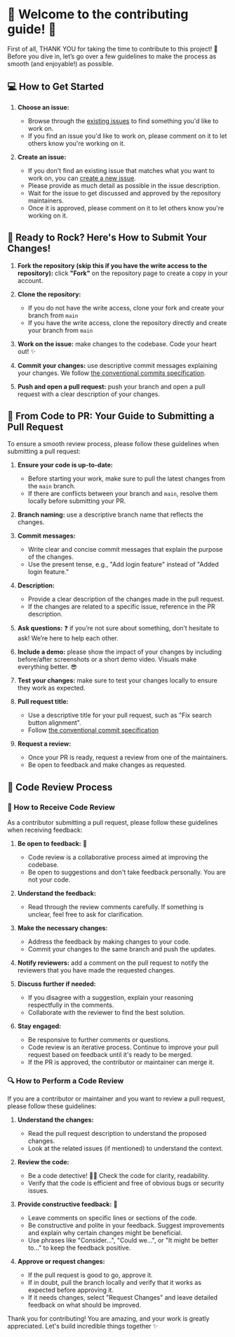 # 🎉 Welcome to the contributing guide! 🎉

First of all, THANK YOU for taking the time to contribute to this project! 🙌 Before you dive in, let’s go over a few guidelines to make the process as smooth (and enjoyable!) as possible.

## 💻 How to Get Started

1. **Choose an issue:**
   - Browse through the [existing issues](https://github.com/move-fast-and-break-things/aibyss/issues) to find something you'd like to work on.
   - If you find an issue you'd like to work on, please comment on it to let others know you're working on it.

2. **Create an issue:**
   - If you don't find an existing issue that matches what you want to work on, you can [create a new issue](https://github.com/move-fast-and-break-things/aibyss/issues/new).
   - Please provide as much detail as possible in the issue description.
   - Wait for the issue to get discussed and approved by the repository maintainers.
   - Once it is approved, please comment on it to let others know you're working on it.

## 🚀 Ready to Rock? Here's How to Submit Your Changes!

1. **Fork the repository (skip this if you have the write access to the repository):** click **"Fork"** on the repository page to create a copy in your account.

2. **Clone the repository:**
   - If you do not have the write access, clone your fork and create your branch from `main`
   - If you have the write access, clone the repository directly and create your branch from `main`

3. **Work on the issue:** make changes to the codebase. Code your heart out! ✨
4. **Commit your changes:** use descriptive commit messages explaining your changes. We follow [the conventional commits specification](https://www.conventionalcommits.org/en/v1.0.0/).
5. **Push and open a pull request:** push your branch and open a pull request with a clear description of your changes.

## 🎉 From Code to PR: Your Guide to Submitting a Pull Request

To ensure a smooth review process, please follow these guidelines when submitting a pull request:

1. **Ensure your code is up-to-date:**
   - Before starting your work, make sure to pull the latest changes from the `main` branch.
   - If there are conflicts between your branch and `main`, resolve them locally before submitting your PR.

2. **Branch naming:** use a descriptive branch name that reflects the changes.

3. **Commit messages:**
   - Write clear and concise commit messages that explain the purpose of the changes.
   - Use the present tense, e.g., "Add login feature" instead of "Added login feature."

4. **Description:**
   - Provide a clear description of the changes made in the pull request.
   - If the changes are related to a specific issue, reference in the PR description.

5. **Ask questions:** ❓ if you’re not sure about something, don’t hesitate to ask! We’re here to help each other.

6. **Include a demo:** please show the impact of your changes by including before/after screenshots or a short demo video. Visuals make everything better. 😎

7. **Test your changes:** make sure to test your changes locally to ensure they work as expected.

8. **Pull request title:**
   - Use a descriptive title for your pull request, such as "Fix search button alignment".
   - Follow [the conventional commit specification](https://www.conventionalcommits.org/en/v1.0.0/)

9. **Request a review:**
   - Once your PR is ready, request a review from one of the maintainers.
   - Be open to feedback and make changes as requested.

## 🧐 Code Review Process

### 💌 How to Receive Code Review

As a contributor submitting a pull request, please follow these guidelines when receiving feedback:

1. **Be open to feedback:** 🤗
   - Code review is a collaborative process aimed at improving the codebase.
   - Be open to suggestions and don't take feedback personally. You are not your code.

2. **Understand the feedback:**
   - Read through the review comments carefully. If something is unclear, feel free to ask for clarification.

3. **Make the necessary changes:**
   - Address the feedback by making changes to your code.
   - Commit your changes to the same branch and push the updates.

4. **Notify reviewers:** add a comment on the pull request to notify the reviewers that you have made the requested changes.

5. **Discuss further if needed:**
   - If you disagree with a suggestion, explain your reasoning respectfully in the comments.
   - Collaborate with the reviewer to find the best solution.

6. **Stay engaged:**
   - Be responsive to further comments or questions.
   - Code review is an iterative process. Continue to improve your pull request based on feedback until it's ready to be merged.
   - If the PR is approved, the contributor or maintainer can merge it.

### 🔍 How to Perform a Code Review

If you are a contributor or maintainer and you want to review a pull request, please follow these guidelines:

1. **Understand the changes:**
   - Read the pull request description to understand the proposed changes.
   - Look at the related issues (if mentioned) to understand the context.

2. **Review the code:**
   - Be a code detective! 🕵️‍♂️ Check the code for clarity, readability.
   - Verify that the code is efficient and free of obvious bugs or security issues.

3. **Provide constructive feedback:** 💬
   - Leave comments on specific lines or sections of the code.
   - Be constructive and polite in your feedback. Suggest improvements and explain why certain changes might be beneficial.
   - Use phrases like "Consider...", "Could we...", or "It might be better to..." to keep the feedback positive.

4. **Approve or request changes:**
   - If the pull request is good to go, approve it.
   - If in doubt, pull the branch locally and verify that it works as expected before approving it.
   - If it needs changes, select "Request Changes" and leave detailed feedback on what should be improved.

Thank you for contributing! You are amazing, and your work is greatly appreciated. Let's build incredible things together ✨
